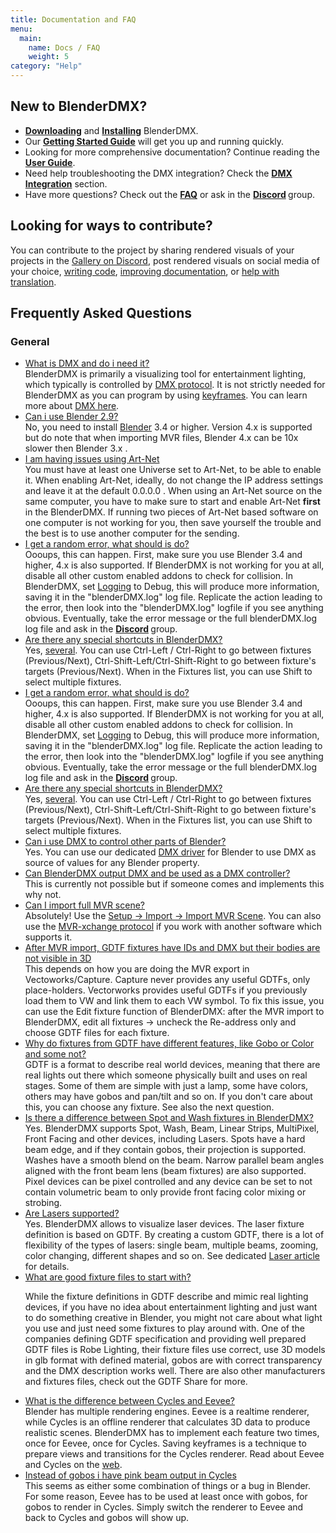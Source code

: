 ```yaml
---
title: Documentation and FAQ
menu:
  main:
    name: Docs / FAQ
    weight: 5
category: "Help"
---
```


<section class="uk-card uk-card-default">
    <div class="uk-card-body">
        <h2 class="uk-margin-top-large uk-card-title">New to BlenderDMX?</h2>
        <ul class="uk-list uk-list-bullet uk-list-primary">
            <li><strong><a href="/download" ><i class="fa-solid fa-download"></i>Downloading</a ></strong > and <strong><a href="/docs/installation" ><i class="fa-solid fa-download"></i>Installing</a ></strong > BlenderDMX.  </li>
            <li>Our <strong><a href="/docs/get_started" ><i class="fa-solid fa-rocket"></i> Getting Started Guide</a></strong> will get you
                up and running quickly.</li>
            <li>Looking for more comprehensive documentation? Continue reading the <strong><a href="../setup" ><i class="fa-solid fa-book"></i> User Guide</a></strong>.</li>
            <li>Need help troubleshooting the DMX integration? Check the
                <strong><a href="../dmx" ><i class="fa-solid fa-tachograph-digital"></i> DMX Integration</a></strong> section.</li>
            <li>Have more questions? Check out the <strong><a href="#faq-top" ><i class="fa-solid fa-circle-question"></i> FAQ</a></strong> or ask in the <strong><a rel="me" href="https://discord.gg/FQVVyc45T9"><i class="fa-brands fa-discord" aria-hidden="true"></i> Discord</a> </strong> group.</li>
        </ul>
        <h2 id="contribute" class="uk-card-title">Looking for ways to contribute?</h2>
        You can contribute to the project by sharing rendered visuals of your projects in the <a href="https://discord.gg/FQVVyc45T9">Gallery on Discord</a>, post rendered visuals on social media of your choice, <a href="https://github.com/open-stage/blender-dmx">writing code</a>, <a href="https://github.com/open-stage/blender-dmx-web/tree/main/content/docs">improving documentation</a>, or <a href="https://hosted.weblate.org/projects/blenderdmx/main/">help with translation</a>.
    </div>
</section>

<section id="faq-top">
<h2 class="uk-margin-large-top">Frequently Asked Questions</h2>
<h3>General</h3>
<ul uk-accordion="multiple: true">

<li>
<a id="faq_dmx" href="#faq_dmx" class="uk-accordion-title">What is DMX and do i need it?</a>
<div class="uk-accordion-content"> BlenderDMX is primarily a visualizing tool
for entertainment lighting, which typically is controlled by <a
href="../dmx">DMX protocol</a>. It is not strictly needed for BlenderDMX as you
can program by using <a href="../keyframe-animations-recording">keyframes</a>.
You can learn more about <a href="/docs/dmx">DMX here</a>.
</div>
</li>

<li> <a id="faq_blender" href="#faq_blender" class="uk-accordion-title">Can i use
Blender 2.9?</a> <div class="uk-accordion-content">No, you need to install <a
href="https://www.blender.org/download/">Blender</a> 3.4 or higher. Version 4.x
is supported but do note that when importing MVR files, Blender 4.x can be 10x
slower then Blender 3.x .
</div>
</li>

<li> <a id="faq_artnet" href="#faq_artnet" class="uk-accordion-title">I am
having issues using Art-Net</a> <div class="uk-accordion-content"> You must
have at least one Universe set to Art-Net, to be able to enable it. When
enabling Art-Net, ideally, do not change the IP address settings and leave it
at the default 0.0.0.0 . When using an Art-Net source on the same computer, you
have to make sure to start and enable Art-Net <b>first</b> in the BlenderDMX.  If
running two pieces of Art-Net based software on one computer is not working for
you, then save yourself the trouble and the best is to use another computer for
the sending.
</div>
</li>

<li>
<a id="faq_error" href="#faq_error" class="uk-accordion-title">I get a random error, what should is do?</a>
<div class="uk-accordion-content">Oooups, this can happen. First, make sure you
use Blender 3.4 and higher, 4.x is also supported. If BlenderDMX is not working
for you at all, disable all other custom enabled addons to check for collision.
In BlenderDMX, set <a href="../setup/#logging">Logging</a> to Debug, this will
produce more information, saving it in the "blenderDMX.log" log file.
Replicate the action leading to the error, then look into the "blenderDMX.log"
logfile if you see anything obvious. Eventually, take the error message or the
full blenderDMX.log log file and ask in the <strong><a rel="me"
href="https://discord.gg/FQVVyc45T9"><i class="fa-brands fa-discord"
aria-hidden="true"></i> Discord</a> </strong> group.
</div>
</li>

<li>
<a id="faq_shortcuts" href="#faq_shortcuts" class="uk-accordion-title">Are there any special shortcuts in BlenderDMX?</a>
<div class="uk-accordion-content"> Yes, <a
href="../fixture/#navigation-between-fixtures">several</a>. You can use
Ctrl-Left / Ctrl-Right to go between fixtures (Previous/Next),
Ctrl-Shift-Left/Ctrl-Shift-Right to go between fixture's targets
(Previous/Next). When in the Fixtures list, you can use Shift to select
multiple fixtures.
</div>
</li>
<li>
<a id="faq_error" href="#faq_error" class="uk-accordion-title">I get a random error, what should is do?</a>
<div class="uk-accordion-content">Oooups, this can happen. First, make sure you
use Blender 3.4 and higher, 4.x is also supported. If BlenderDMX is not working
for you at all, disable all other custom enabled addons to check for collision.
In BlenderDMX, set <a href="../setup/#logging">Logging</a> to Debug, this will
produce more information, saving it in the "blenderDMX.log" log file.
Replicate the action leading to the error, then look into the "blenderDMX.log"
logfile if you see anything obvious. Eventually, take the error message or the
full blenderDMX.log log file and ask in the <strong><a rel="me"
href="https://discord.gg/FQVVyc45T9"><i class="fa-brands fa-discord"
aria-hidden="true"></i> Discord</a> </strong> group.
</div>
</li>

<li>
<a id="faq_shortcuts" href="#faq_shortcuts" class="uk-accordion-title">Are there any special shortcuts in BlenderDMX?</a>
<div class="uk-accordion-content"> Yes, <a
href="../fixture/#navigation-between-fixtures">several</a>. You can use
Ctrl-Left / Ctrl-Right to go between fixtures (Previous/Next),
Ctrl-Shift-Left/Ctrl-Shift-Right to go between fixture's targets
(Previous/Next). When in the Fixtures list, you can use Shift to select
multiple fixtures.
</div>
</li>

<li>
<a id="faq_dmx_driver" href="#faq_dmx_driver" class="uk-accordion-title">Can i use DMX to control other parts of Blender?</a>
<div class="uk-accordion-content"> Yes. You can use our dedicated <a
href="../dmx#blenderdmx-dmx-driver-for-blender">DMX driver</a> for Blender to
use DMX as source of values for any Blender property.
</div>
</li>

<li>
<a id="faq_dmx_out" href="#faq_dmx_out" class="uk-accordion-title">Can BlenderDMX output DMX and be used as a DMX controller?</a>
<div class="uk-accordion-content">
This is currently not possible but if someone comes and implements this why not.
</div>
</li>

<li>
<a id="faq_mvr_import" href="#faq_mvr_import" class="uk-accordion-title">Can I import full MVR scene?</a>
<div class="uk-accordion-content">
Absolutely! Use the <a href="../setup/#import">Setup → Import → Import MVR Scene</a>. You can also use the
<a href="../gdtffixture/#mvr-xchange-protocol">MVR-xchange protocol</a> if you work with
another software which supports it.
</div>
</li>

<li>
<a id="faq_mvr_gdtf_empty" href="#faq_mvr_gdtf_empty" class="uk-accordion-title">After MVR import, GDTF fixtures have IDs and DMX but their bodies are not visible in 3D</a>
<div class="uk-accordion-content"> This depends on how you are doing the MVR
export in Vectoworks/Capture. Capture never provides any useful GDTFs, only
place-holders. Vectorworks provides useful GDTFs if you previously load them to
VW and link them to each VW symbol. To fix this issue, you can use the Edit
fixture function of BlenderDMX: after the MVR import to BlenderDMX, edit all
fixtures → uncheck the Re-address only and choose GDTF files for each fixture.
</div>
</li>

<li>
<a id="faq_gdtf_fixtures" href="#faq_gdtf_fixtures" class="uk-accordion-title">Why do fixtures from GDTF have different features, like Gobo or Color and some not?</a>
<div class="uk-accordion-content"> GDTF is a format to describe real world
devices, meaning that there are real lights out there which someone physically
built and uses on real stages. Some of them are simple with just a lamp, some
have colors, others may have gobos and pan/tilt and so on. If you don't care
about this, you can choose any fixture. See also the next question.
</div>
</li>

<li>
<a id="faq_spot_wash" href="#faq_spot_wash" class="uk-accordion-title">Is there a difference between Spot and Wash fixtures in BlenderDMX?</a>
<div class="uk-accordion-content"> Yes. BlenderDMX supports Spot, Wash, Beam,
Linear Strips, MultiPixel, Front Facing and other devices, including Lasers.
Spots have a hard beam edge, and if they contain gobos, their projection is
supported. Washes have a smooth blend on the beam. Narrow parallel beam angles
aligned with the front beam lens (beam fixtures) are also supported. Pixel
devices can be pixel controlled and any device can be set to not contain
volumetric beam to only provide front facing color mixing or strobing.
</div>
</li>

<li>
<a id="faq_lasers" href="#faq_lasers" class="uk-accordion-title">Are Lasers supported?</a>
<div class="uk-accordion-content">Yes. BlenderDMX allows to visualize laser
devices. The laser fixture definition is based on GDTF. By creating a custom
GDTF, there is a lot of flexibility of the types of lasers: single beam,
multiple beams, zooming, color changing, different shapes and so on. See
dedicated <a href="/docs/laser">Laser article</a> for details.</div>
</li>
<li>
<a id="faq_which_gdtf" href="#faq_which_gdtf" class="uk-accordion-title">What are good fixture files to start with?</a>
<div class="uk-accordion-content">
<p>While the fixture definitions in GDTF describe and mimic real lighting
devices, if you have no idea about entertainment lighting and just want to do
something creative in Blender, you might not care about what light you use and
just need some fixtures to play around with. One of the companies defining GDTF
specification and providing well prepared GDTF files is Robe Lighting, their
fixture files use correct, use 3D models in glb format with defined material,
gobos are with correct transparency and the DMX description works well. There
are also other manufacturers and fixtures files, check out the GDTF Share for
more.
</p>
</div>
</li>

<li>
<a id="faq_cycles_eevee" href="#faq_cycles_eevee" class="uk-accordion-title">What is the difference between Cycles and Eevee?</a>
<div class="uk-accordion-content"> Blender has multiple rendering engines.
Eevee is a realtime renderer, while Cycles is an offline renderer that
calculates 3D data to produce realistic scenes. BlenderDMX has to implement
each feature two times, once for Eevee, once for Cycles. Saving keyframes is a
technique to prepare views and transitions for the Cycles renderer. Read about
Eevee and Cycles on the <a
href="https://duckduckgo.com/?t=ffab&q=what+is+the+difference+between+cycles+and+eevee">web</a>.
</div>
</li>

<li>
<a id="faq_gobos_cycles" href="#faq_gobos_cycles" class="uk-accordion-title">Instead of gobos i have pink beam output in Cycles</a>
<div class="uk-accordion-content">This seems as either some combination of
things or a bug in Blender. For some reason, Eevee has to be used at least once
with gobos, for gobos to render in Cycles. Simply switch the renderer to Eevee
and back to Cycles and gobos will show up.
</div>
</li>
</ul>

</section>

<script type="module">
    $(() => {
        if (location.hash) {
            $(':target').each((i, e) => {
                if (e.id === location.hash.substring(1)) {
                    UIkit.accordion(e.parentNode.parentNode).toggle(e.parentNode, true);
                }
            });
        }
    });
</script>
